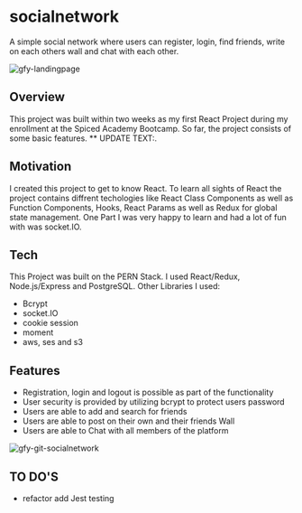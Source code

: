 # socialnetwork
A simple social network where users can register, login, find friends, write on each others wall and chat with each other.

![gfy-landingpage](https://github.com/LuiseBrandenburger/portfolio-next/blob/main/public/content/socialnetwork.JPG)

## Overview
This project was built within two weeks as my first React Project during my enrollment at the Spiced Academy Bootcamp. 
So far, the project consists of some basic features. ** UPDATE TEXT:.

## Motivation
I created this project to get to know React. To learn all sights of React the project contains diffrent techologies like React Class Components as well as Function Components, Hooks, React Params as well as Redux for global state management. One Part I was very happy to learn and had a lot of fun with was socket.IO. 

## Tech
This Project was built on the PERN Stack. I used React/Redux, Node.js/Express and PostgreSQL.
Other Libraries I used:
- Bcrypt
- socket.IO
- cookie session
- moment
- aws, ses and s3

## Features
- Registration, login and logout is possible as part of the functionality
- User security is provided by utilizing bcrypt to protect users password
- Users are able to add and search for friends
- Users are able to post on their own and their friends Wall
- Users are able to Chat with all members of the platform

![gfy-git-socialnetwork](https://github.com/LuiseBrandenburger/portfolio-next/blob/main/public/content/socialnetwork.gif)

## TO DO'S
- refactor add Jest testing
